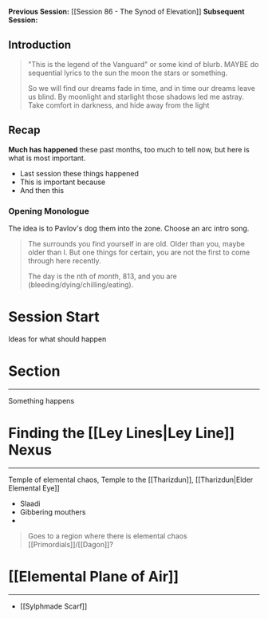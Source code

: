 **Previous Session:** [[Session 86 - The Synod of Elevation]]
**Subsequent Session:** 
## Introduction
> "This is the legend of the Vanguard" or some kind of blurb. MAYBE do sequential lyrics to the sun the moon the stars or something.
> 
> So we will find our dreams fade in time, and in time our dreams leave us blind. By moonlight and starlight those shadows led me astray. Take comfort in darkness, and hide away from the light

## Recap
**Much has happened** these past months, too much to tell now, but here is what is most important.
- Last session these things happened
- This is important because
- And then this

### Opening Monologue
The idea is to Pavlov's dog them into the zone. Choose an arc intro song.

> The surrounds you find yourself in are old. Older than you, maybe older than I. But one things for certain, you are not the first to come through here recently.
> 
> The day is the nth of *month*, 813, and you are (bleeding/dying/chilling/eating).


# Session Start
Ideas for what should happen


# Section
---
Something happens


# Finding the [[Ley Lines|Ley Line]] Nexus
---
Temple of elemental chaos, Temple to the [[Tharizdun]], [[Tharizdun|Elder Elemental Eye]]
- Slaadi
- Gibbering mouthers
- 

> Goes to a region where there is elemental chaos
> [[Primordials]]/[[Dagon]]?


# [[Elemental Plane of Air]]
---
- [[Sylphmade Scarf]]